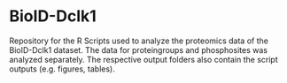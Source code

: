 # BioID-Dclk1
Repository for the R Scripts used to analyze the proteomics data of the BioID-Dclk1 dataset. The data for proteingroups and phosphosites was analyzed separately. The respective output folders also contain the script outputs (e.g. figures, tables).
